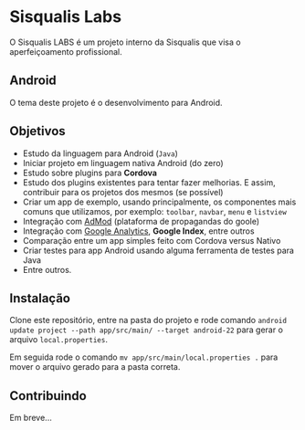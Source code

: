 # Sisqualis Labs

O Sisqualis LABS é um projeto interno da Sisqualis que visa o aperfeiçoamento profissional.


## Android

O tema deste projeto é o desenvolvimento para Android.


## Objetivos

- Estudo da linguagem para Android (`Java`)
- Iniciar projeto em linguagem nativa Android (do zero)
- Estudo sobre plugins para **Cordova**
- Estudo dos plugins existentes para tentar fazer melhorias.
  E assim, contribuir para os projetos dos mesmos (se possível)
- Criar um app de exemplo, usando principalmente, os componentes mais comuns que utilizamos,
  por exemplo: `toolbar`, `navbar`, `menu` e `listview`
- Integração com [AdMod](http://apps.admob.com/) (plataforma de propagandas do goole)
- Integração com [Google Analytics](http://google.com/analytics), **Google Index**, entre outros
- Comparação entre um app simples feito com Cordova versus Nativo
- Criar testes para app Android usando alguma ferramenta de testes para Java
- Entre outros.


## Instalação

Clone este repositório, entre na pasta do projeto e rode comando `android update project --path app/src/main/ --target android-22` para gerar o arquivo `local.properties`.

Em seguida rode o comando `mv app/src/main/local.properties .` para mover o arquivo gerado para a pasta correta.


## Contribuindo

Em breve...

